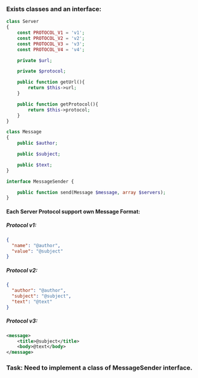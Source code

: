 ### Exists classes and an interface:
```php
class Server
{
    const PROTOCOL_V1 = 'v1';
    const PROTOCOL_V2 = 'v2';
    const PROTOCOL_V3 = 'v3';
    const PROTOCOL_V4 = 'v4';

    private $url;

    private $protocol;

    public function getUrl(){
        return $this->url;
    }

    public function getProtocol(){
        return $this->protocol;
    }
}
```

```php
class Message
{
    public $author;

    public $subject;

    public $text;
}
```

```php
interface MessageSender {

    public function send(Message $message, array $servers);
}
```

#### Each Server Protocol support own Message Format:
##### Protocol v1:
```json
{
  "name": "@author",
  "value": "@subject"
}
```

##### Protocol v2:
```json
{
  "author": "@author",
  "subject": "@subject",
  "text": "@text"
}
```

##### Protocol v3:
```xml
<message>
    <title>@subject</title>     
    <body>@text</body>
</message>
```
### Task: Need to implement a class of MessageSender interface.